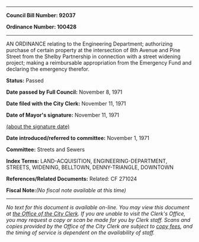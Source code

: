 

********

**Council Bill Number: 92037**
   
**Ordinance Number: 100428**
********

 AN ORDINANCE relating to the Engineering Department; authorizing purchase of certain property at the intersection of 8th Avenue and Pine Street from the Shelby Partnership in connection with a street widening project; making a reimbursable appropriation from the Emergency Fund and declaring the emergency therefor.

**Status:** Passed
   
**Date passed by Full Council:** November 8, 1971
   
**Date filed with the City Clerk:** November 11, 1971
   
**Date of Mayor's signature:** November 11, 1971
   
[(about the signature date)](/~public/approvaldate.htm)
   
   
   
**Date introduced/referred to committee:** November 1, 1971
   
**Committee:** Streets and Sewers
   
   
**Index Terms:** LAND-ACQUISITION, ENGINEERING-DEPARTMENT, STREETS, WIDENING, BELLTOWN, DENNY-TRIANGLE, DOWNTOWN

**References/Related Documents:** Related: CF 271024

**Fiscal Note:**_(No fiscal note available at this time)_
********

_No text for this document is available on-line. You may view this document at [the Office of the City Clerk](http://www.seattle.gov/leg/clerk/contactUs.htm). If you are unable to visit the Clerk's Office, you may request a copy or scan be made for you by Clerk staff. Scans and copies provided by the Office of the City Clerk are subject to [copy fees](http://clerk.seattle.gov/~public/clerkfees.htm), and the timing of service is dependent on the availability of staff._

